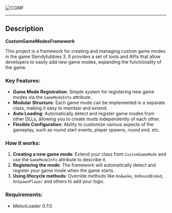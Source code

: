 ![CGMF](https://github.com/user-attachments/assets/edcf2cc2-c617-485c-8507-aa200f719e17)

---

## Description

**CustomGameModesFramework**

This project is a framework for creating and managing custom game modes in the game Slendytubbies 3. It provides a set of tools and APIs that allow developers to easily add new game modes, expanding the functionality of the game.

### Key Features:
- **Game Mode Registration**: Simple system for registering new game modes via the `GameModeInfo` attribute.
- **Modular Structure**: Each game mode can be implemented in a separate class, making it easy to maintain and extend.
- **Auto Loading**: Automatically detect and register game modes from other DLLs, allowing you to create mods independently of each other.
- **Flexible Configuration**: Ability to customize various aspects of the gameplay, such as round start events, player spawns, round end, etc.

### How it works:
1. **Creating a new game mode**: Extend your class from `CustomGameMode` and use the `GameModeInfo` attribute to describe it.
2. **Registering the mode**: The framework will automatically detect and register your game mode when the game starts.
3. **Using lifecycle methods**: Override methods like `OnAwake`, `OnRoundEnded`, `OnSpawnPlayer` and others to add your logic.

### Requirements:
- MelonLoader 0.7.0
